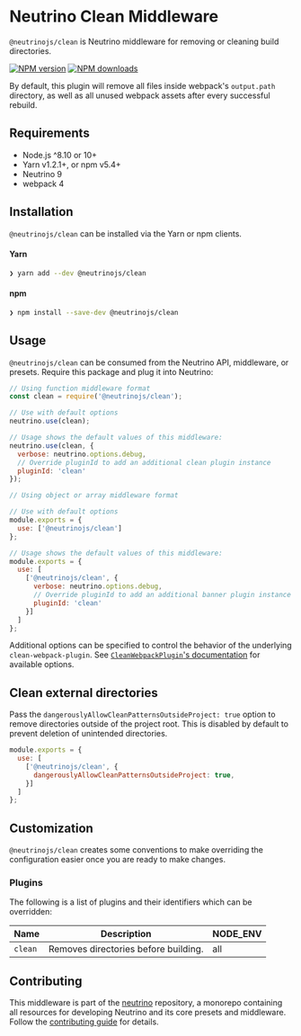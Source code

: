 # Neutrino Clean Middleware

`@neutrinojs/clean` is Neutrino middleware for removing or cleaning build directories.

[![NPM version][npm-image]][npm-url]
[![NPM downloads][npm-downloads]][npm-url]

By default, this plugin will remove all files inside webpack's `output.path` directory,
as well as all unused webpack assets after every successful rebuild.

## Requirements

- Node.js ^8.10 or 10+
- Yarn v1.2.1+, or npm v5.4+
- Neutrino 9
- webpack 4

## Installation

`@neutrinojs/clean` can be installed via the Yarn or npm clients.

#### Yarn

```bash
❯ yarn add --dev @neutrinojs/clean
```

#### npm

```bash
❯ npm install --save-dev @neutrinojs/clean
```

## Usage

`@neutrinojs/clean` can be consumed from the Neutrino API, middleware, or presets. Require this package
and plug it into Neutrino:

```js
// Using function middleware format
const clean = require('@neutrinojs/clean');

// Use with default options
neutrino.use(clean);

// Usage shows the default values of this middleware:
neutrino.use(clean, {
  verbose: neutrino.options.debug,
  // Override pluginId to add an additional clean plugin instance
  pluginId: 'clean'
});
```

```js
// Using object or array middleware format

// Use with default options
module.exports = {
  use: ['@neutrinojs/clean']
};

// Usage shows the default values of this middleware:
module.exports = {
  use: [
    ['@neutrinojs/clean', {
      verbose: neutrino.options.debug,
      // Override pluginId to add an additional banner plugin instance
      pluginId: 'clean'
    }]
  ]
};
```

Additional options can be specified to control the behavior of the underlying
`clean-webpack-plugin`. See
[`CleanWebpackPlugin`'s documentation](https://github.com/johnagan/clean-webpack-plugin)
for available options.

## Clean external directories

Pass the `dangerouslyAllowCleanPatternsOutsideProject: true` option to remove directories outside of the project root. This is disabled by default to prevent deletion of unintended directories.

```js
module.exports = {
  use: [
    ['@neutrinojs/clean', {
      dangerouslyAllowCleanPatternsOutsideProject: true,
    }]
  ]
};
```

## Customization

`@neutrinojs/clean` creates some conventions to make overriding the configuration easier once you are ready to
make changes.

### Plugins

The following is a list of plugins and their identifiers which can be overridden:

| Name | Description | NODE_ENV |
| --- | --- | --- |
| `clean` | Removes directories before building. | all |

## Contributing

This middleware is part of the [neutrino](https://github.com/neutrinojs/neutrino) repository, a monorepo
containing all resources for developing Neutrino and its core presets and middleware. Follow the
[contributing guide](https://neutrinojs.org/contributing/) for details.

[npm-image]: https://img.shields.io/npm/v/@neutrinojs/clean.svg
[npm-downloads]: https://img.shields.io/npm/dt/@neutrinojs/clean.svg
[npm-url]: https://www.npmjs.com/package/@neutrinojs/clean
